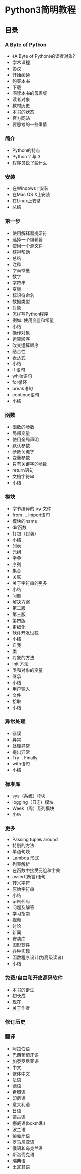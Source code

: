 Python3简明教程
==============

## 目录

### [A Byte of Python](a-byte-of-python3/a-byte-of-python)

*   《A Byte of Python》的读者对象?
*   学术课程
*   协议
*   开始阅读
*   购买本书
*   下载
*   阅读本书的母语版
*   读者对象
*   教材历史
*   本书的状态
*   官方网站
*   要思考的一些事情

### 简介

*   Python的特点
*   Python 2 与 3
*   程序员说了些什么

### 安装

*   在Windows上安装
*   在Mac OS X上安装
*   在Linux上安装
*   总结

### 第一步

*   使用解释器提示符
*   选择一个编辑器
*   使用一个源文件
*   获得帮助
*   总结
*   注释
*   字面常量
*   数字
*   字符串
*   变量
*   标识符命名
*   数据类型
*   对象
*   怎样写Python程序
*   例如: 使用变量和常量
*   小结
*   操作对象
*   运算顺序
*   改变运算顺序
*   结合性
*   表达式
*   小结
*   if 语句
*   while语句
*   for循环
*   break语句
*   continue语句
*   小结

### 函数

*   函数的参数
*   局部变量
*   使用全局声明
*   默认参数
*   参数关键字
*   变量参数
*   只有关键字的参数
*   return语句
*   文档字符串
*   小结

### 模块

*   字节编译的.pyc文件
*   from ... import语句
*   模块的name
*   dir函数
*   打包（封装）
*   小结
*   列表
*   元组
*   字典
*   序列
*   集合
*   关联
*   关于字符串的更多
*   小结
*   问题
*   解决方案
*   第二版
*   第三版
*   第四版
*   更细化
*   软件开发过程
*   小结
*   自我
*   类
*   对象的方法
*   init 方法
*   类和对象的变量
*   继承
*   小结
*   用户输入
*   文件
*   拾取
*   小结

### 异常处理

*   错误
*   异常
*   处理异常
*   提出异常
*   Try .. Finally
*   with语句
*   小结

### 标准库

*   sys（系统）模块
*   logging（日志）模块
*   Week（周）系列模块
*   小结

### 更多

*   Passing tuples around
*   特别的方法
*   单语句块
*   Lambda 形式
*   列表解析
*   在函数中接受元组和字典
*   assert(断言)语句
*   转义字符
*   原始字符串
*   小结
*   示例代码
*   问题及解答
*   学习指南
*   视频
*   讨论
*   新闻
*   安装库
*   图形软件
*   各种实现
*   函数程序设计(为高级读者)
*   小结


### 免费/自由和开放源码软件

*   本书的诞生
*   初长成
*   现在
*   关于作者

### 修订历史

### 翻译

*   阿拉伯语
*   巴西葡萄牙语
*   加泰罗尼亚语
*   中文
*   繁体中文
*   法语
*   德语
*   希腊语
*   印尼语
*   意大利语
*   日语
*   蒙古语
*   挪威语(bokm氓l)
*   波兰语
*   葡萄牙语
*   罗马尼亚语
*   俄语和乌克兰语
*   斯洛伐克语
*   瑞典语
*   土耳其语
 
